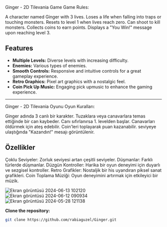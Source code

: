
Ginger - 2D Tilevania Game
Game Rules:

A character named Ginger with 3 lives.
Loses a life when falling into traps or touching monsters. Resets to level 1 when lives reach zero.
Can shoot to kill monsters.
Collects coins to earn points.
Displays a "You Win!" message upon reaching level 3.
## Features
- **Multiple Levels:** Diverse levels with increasing difficulty.
- **Enemies:** Various types of enemies.
- **Smooth Controls:** Responsive and intuitive controls for a great gameplay experience.
- **Retro Graphics:** Pixel art graphics with a nostalgic feel.
- **Coin Pick Up Music:** Engaging pick upmusic to enhance the gaming experience.

-----

Ginger - 2D Tilevania Oyunu
Oyun Kuralları:

Ginger adında 3 canlı bir karakter.
Tuzaklara veya canavarlara temas ettiğinde bir can kaybeder. Canı sıfırlanırsa 1. levelden başlar.
Canavarları öldürmek için ateş edebilir.
Coin'leri toplayarak puan kazanabilir.
seviyeye ulaştığında "Kazandın!" mesajı görüntülenir.

## Özellikler
Çoklu Seviyeler: Zorluk seviyesi artan çeşitli seviyeler.
Düşmanlar: Farklı türlerde düşmanlar.
Düzgün Kontroller: Harika bir oyun deneyimi için duyarlı ve sezgisel kontroller.
Retro Grafikler: Nostaljik bir his uyandıran piksel sanat grafikleri.
Coin Toplama Müziği: Oyun deneyimini artırmak için etkileyici bir müzik.

![Ekran görüntüsü 2024-06-13 102120](https://github.com/user-attachments/assets/153c4753-d681-40a6-b188-624daede2c5b)
![Ekran görüntüsü 2024-06-12 090934](https://github.com/user-attachments/assets/3a4eb9f2-3e83-4a32-9648-3ed0f5841f8b)
![Ekran görüntüsü 2024-05-28 121138](https://github.com/user-attachments/assets/01e9ca31-c061-42f1-aa1f-4454027c6d82)

 **Clone the repository:**
   ```bash
   git clone https://github.com/rabiaguzel/Ginger.git
